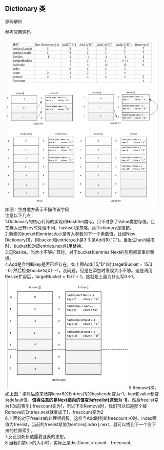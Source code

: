 ## Dictionary 类
源码解析

[参考官网源码](https://referencesource.microsoft.com/#mscorlib/system/collections/generic/dictionary.cs,998e5f475d87f454)   

![](pic/7.png)
如图：空白地方表示不操作该字段  
注意以下几点：  
1.Dictionary的核心代码的实现和HashSet类似。只不过多了Value类型存值。且在存入已有key时处理不同，hashset是忽略，而Dictionary是报错。  
2.新建的bucket和entries大小是传入参数的下一个素数值。比如New Dictionary(1)，则bucket和entries大小是3
3.见Add(10,"C")。当发生hash碰撞时，bucket和对应entries.next引用替换。  
3.见Resize。当大小不够扩容时，对于bucket和entries.Next的引用都要重新替换。  
4.Add是会判断key是否已经存在，如上图Add(15,"D")时,targetBucket = 15/3 =0; 然后检查buckets[0]=-1，没问题。但是在添加时发现大小不够。这是调用Resize扩容后，targetBucket = 15/7 = 1。这就是上面为什么写0->1。  
![](pic/8.png)
5.Remove(8)。如上图：移除后原来储存key=8的Entries[1]的hashcode变为-1，key和value都变为default值。**值得注意的是Next指向的值变为freelist(这里为-1)**，然后freelist变为1(当前索引),freecount变为1，所以下次Remove时，我们可以知道那个被Remove的Entries.next就变成了1，freecount变为2  
6.上面的对于freelist的处理很机智。这样当Add时判断freecount>0时，index赋值为freelist，当前的freelist赋值为entries[index].next，就可以找到下一个空下来的位置索引。   
7.反正到处都透露着链表的思想。  
8.当我们拿dic的大小时，实际上是dic.Count = count - freecount;